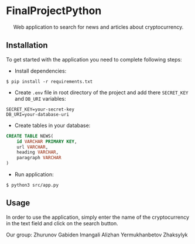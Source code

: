 # FinalProjectPython

<p align="center">Web application to search for news and articles about cryptocurrency.</p>

## Installation

To get started with the application you need to complete following steps:

- Install dependencies:

```shell
$ pip install -r requirements.txt
```

- Create `.env` file in root directory of the project and add there `SECRET_KEY` and `DB_URI` variables:

```
SECRET_KEY=your-secret-key
DB_URI=your-database-uri
```

- Create tables in your database:

```sql
CREATE TABLE NEWS(
	id VARCHAR PRIMARY KEY,
	url VARCHAR,
	heading VARCHAR,
	paragraph VARCHAR
)
```

- Run application:

```shell
$ python3 src/app.py
```
## Usage

In order to use the application, simply enter the name of the cryptocurrency in the text field and click on the search button.

Our group:
Zhurunov Gabiden
Imangali Alizhan
Yermukhanbetov Zhaksylyk

